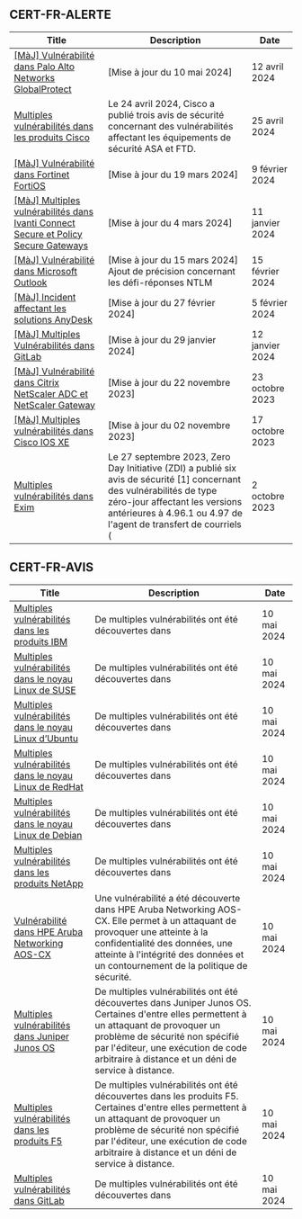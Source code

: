 
## CERT-FR-ALERTE
|Title|Description|Date|
|---|---|---|
| [[MàJ] Vulnérabilité dans Palo Alto Networks GlobalProtect](https://www.cert.ssi.gouv.fr/alerte/CERTFR-2024-ALE-006/) | [Mise à jour du 10 mai 2024]  | 12 avril 2024 |
| [Multiples vulnérabilités dans les produits Cisco](https://www.cert.ssi.gouv.fr/alerte/CERTFR-2024-ALE-007/) | Le 24 avril 2024, Cisco a publié trois avis de sécurité concernant des vulnérabilités affectant les équipements de sécurité ASA et FTD. | 25 avril 2024 |
| [[MàJ] Vulnérabilité dans Fortinet FortiOS](https://www.cert.ssi.gouv.fr/alerte/CERTFR-2024-ALE-004/) | [Mise à jour du 19 mars 2024] | 9 février 2024 |
| [[MàJ] Multiples vulnérabilités dans Ivanti Connect Secure et Policy Secure Gateways](https://www.cert.ssi.gouv.fr/alerte/CERTFR-2024-ALE-001/) | [Mise à jour du 4 mars 2024] | 11 janvier 2024 |
| [[MàJ] Vulnérabilité dans Microsoft Outlook](https://www.cert.ssi.gouv.fr/alerte/CERTFR-2024-ALE-005/) | [Mise à jour du 15 mars 2024] Ajout de précision concernant les défi-réponses NTLM | 15 février 2024 |
| [[MàJ] Incident affectant les solutions AnyDesk](https://www.cert.ssi.gouv.fr/alerte/CERTFR-2024-ALE-003/) | [Mise à jour du 27 février 2024]  | 5 février 2024 |
| [[MàJ] Multiples Vulnérabilités dans GitLab](https://www.cert.ssi.gouv.fr/alerte/CERTFR-2024-ALE-002/) | [Mise à jour du 29 janvier 2024]  | 12 janvier 2024 |
| [[MàJ] Vulnérabilité dans Citrix NetScaler ADC et NetScaler Gateway](https://www.cert.ssi.gouv.fr/alerte/CERTFR-2023-ALE-012/) | [Mise à jour du 22 novembre 2023] | 23 octobre 2023 |
| [[MàJ] Multiples vulnérabilités dans Cisco IOS XE](https://www.cert.ssi.gouv.fr/alerte/CERTFR-2023-ALE-011/) | [Mise à jour du 02 novembre 2023] | 17 octobre 2023 |
| [Multiples vulnérabilités dans Exim](https://www.cert.ssi.gouv.fr/alerte/CERTFR-2023-ALE-010/) | Le 27 septembre 2023, Zero Day Initiative (ZDI) a publié six avis de sécurité [1] concernant des vulnérabilités de type zéro-jour affectant les versions antérieures à 4.96.1 ou 4.97 de l'agent de transfert de courriels ( | 2 octobre 2023 |
## CERT-FR-AVIS
|Title|Description|Date|
|---|---|---|
| [Multiples vulnérabilités dans les produits IBM](https://www.cert.ssi.gouv.fr/avis/CERTFR-2024-AVI-0385/) | De multiples vulnérabilités ont été découvertes dans  | 10 mai 2024 |
| [Multiples vulnérabilités dans le noyau Linux de SUSE](https://www.cert.ssi.gouv.fr/avis/CERTFR-2024-AVI-0384/) | De multiples vulnérabilités ont été découvertes dans  | 10 mai 2024 |
| [Multiples vulnérabilités dans le noyau Linux d’Ubuntu](https://www.cert.ssi.gouv.fr/avis/CERTFR-2024-AVI-0383/) | De multiples vulnérabilités ont été découvertes dans  | 10 mai 2024 |
| [Multiples vulnérabilités dans le noyau Linux de RedHat](https://www.cert.ssi.gouv.fr/avis/CERTFR-2024-AVI-0382/) | De multiples vulnérabilités ont été découvertes dans  | 10 mai 2024 |
| [Multiples vulnérabilités dans le noyau Linux de Debian](https://www.cert.ssi.gouv.fr/avis/CERTFR-2024-AVI-0381/) | De multiples vulnérabilités ont été découvertes dans  | 10 mai 2024 |
| [Multiples vulnérabilités dans les produits NetApp](https://www.cert.ssi.gouv.fr/avis/CERTFR-2024-AVI-0380/) | De multiples vulnérabilités ont été découvertes dans  | 10 mai 2024 |
| [Vulnérabilité dans HPE Aruba Networking AOS-CX](https://www.cert.ssi.gouv.fr/avis/CERTFR-2024-AVI-0379/) | Une vulnérabilité a été découverte dans HPE Aruba Networking AOS-CX. Elle permet à un attaquant de provoquer une atteinte à la confidentialité des données, une atteinte à l'intégrité des données et un contournement de la politique de sécurité. | 10 mai 2024 |
| [Multiples vulnérabilités dans Juniper Junos OS](https://www.cert.ssi.gouv.fr/avis/CERTFR-2024-AVI-0378/) | De multiples vulnérabilités ont été découvertes dans Juniper Junos OS. Certaines d'entre elles permettent à un attaquant de provoquer un problème de sécurité non spécifié par l'éditeur, une exécution de code arbitraire à distance et un déni de service à distance. | 10 mai 2024 |
| [Multiples vulnérabilités dans les produits F5](https://www.cert.ssi.gouv.fr/avis/CERTFR-2024-AVI-0377/) | De multiples vulnérabilités ont été découvertes dans les produits F5. Certaines d'entre elles permettent à un attaquant de provoquer un problème de sécurité non spécifié par l'éditeur, une exécution de code arbitraire à distance et un déni de service à distance. | 10 mai 2024 |
| [Multiples vulnérabilités dans GitLab](https://www.cert.ssi.gouv.fr/avis/CERTFR-2024-AVI-0376/) | De multiples vulnérabilités ont été découvertes dans  | 10 mai 2024 |
